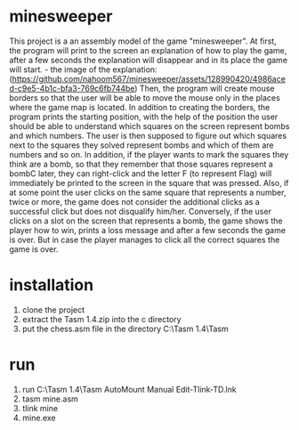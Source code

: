 # minesweeper
This project is a an assembly model of the game "minesweeper".
At first, the program will print to the screen an explanation of how to play the game, after a few seconds the explanation will disappear and in its place the game will start. - the image of the explanation: (https://github.com/nahoom567/minesweeper/assets/128990420/4986aced-c9e5-4b1c-bfa3-769c6fb744be)
Then, the program will create mouse borders so that the user will be able to move the mouse only in the places where the game map is located. In addition to creating the borders, the program prints the starting position, with the help of the position the user should be able to understand which squares on the screen represent bombs and which numbers.
The user is then supposed to figure out which squares next to the squares they solved represent bombs and which of them are numbers and so on.
In addition, if the player wants to mark the squares they think are a bomb, so that they remember that those squares represent a bombC later, they can right-click and the letter F (to represent Flag) will immediately be printed to the screen in the square that was pressed.
Also, if at some point the user clicks on the same square that represents a number, twice or more, the game does not consider the additional clicks as a successful click but does not disqualify him/her. Conversely, if the user clicks on a slot on the screen that represents a bomb, the game shows the player how to win, prints a loss message and after a few seconds the game is over. But in case the player manages to click all the correct squares the game is over.

# installation
1. clone the project
2. extract the Tasm 1.4.zip into the c directory
3. put the chess.asm file in the directory C:\Tasm 1.4\Tasm

# run
1. run C:\Tasm 1.4\Tasm AutoMount Manual Edit-Tlink-TD.lnk
2. tasm mine.asm
3. tlink mine
4. mine.exe





